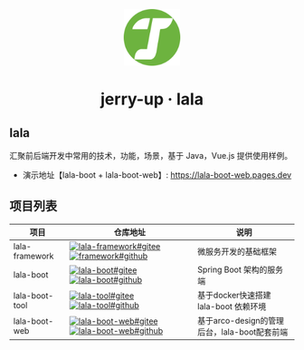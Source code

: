 <!-- markdownlint-disable -->
<p align="center">
  <img width="100" src="./assets/logo.svg" style="text-align: center;">
</p>
<h1 align="center">jerry-up · lala </h1>

## lala

汇聚前后端开发中常用的技术，功能，场景，基于 Java，Vue.js 提供使用样例。

- 演示地址【lala-boot + lala-boot-web】: https://lala-boot-web.pages.dev

## 项目列表

| 项目                                                   | 仓库地址                                            | 说明                     |
| ------------------------------------------------------ | ------------------------ | ------------------------ |
| lala-framework | [![lala-framework#gitee](https://img.shields.io/badge/gitee-snow?logo=Gitee&logoColor=crimson)](https://gitee.com/jerry_up_lala/lala-framework) [![framework#github](https://img.shields.io/badge/github-snow?logo=Github&logoColor=black)](https://github.com/jerry-up-lala/lala-framework)| 微服务开发的基础框架     |
| lala-boot | [![lala-boot#gitee](https://img.shields.io/badge/gitee-snow?logo=Gitee&logoColor=crimson)](https://gitee.com/jerry_up_lala/lala-boot) [![lala-boot#github](https://img.shields.io/badge/github-snow?logo=Github&logoColor=black)](https://github.com/jerry-up-lala/lala-boot) | Spring Boot 架构的服务端 |
| lala-boot-tool | [![lala-tool#gitee](https://img.shields.io/badge/gitee-snow?logo=Gitee&logoColor=crimson)](https://gitee.com/jerry_up_lala/lala-boot-tool) [![lala-tool#github](https://img.shields.io/badge/github-snow?logo=Github&logoColor=black)](https://github.com/jerry-up-lala/lala-boot-tool) | 基于docker快速搭建 lala-boot 依赖环境 |
| lala-boot-web | [![lala-boot-web#gitee](https://img.shields.io/badge/gitee-snow?logo=Gitee&logoColor=crimson)](https://gitee.com/jerry_up_lala/lala-boot-web) [![lala-boot-web#github](https://img.shields.io/badge/github-snow?logo=Github&logoColor=black)](https://github.com/jerry-up-lala/lala-boot-web) | 基于arco-design的管理后台，lala-boot配套前端 |